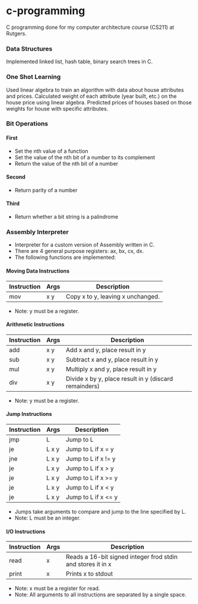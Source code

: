 # c-programming

C programming done for my computer architecture course (CS211) at Rutgers.

### Data Structures

Implemented linked list, hash table, binary search trees in C.

### One Shot Learning

Used linear algebra to train an algorithm with data about house attributes and prices.
Calculated weight of each attribute (year built, etc.) on the house price using linear algebra.
Predicted prices of houses based on those weights for house with specific attributes.

### Bit Operations

#### First

- Set the nth value of a function
- Set the value of the nth bit of a number to its complement
- Return the value of the nth bit of a number

#### Second

- Return parity of a number

#### Third

- Return whether a bit string is a palindrome

### Assembly Interpreter

- Interpreter for a custom version of Assembly written in C.
- There are 4 general purpose registers: ax, bx, cx, dx.
- The following functions are implemented:

#### Moving Data Instructions

| Instruction | Args | Description                       |
|-------------|------|-----------------------------------|
| mov         | x y  | Copy x to y, leaving x unchanged. |

- Note: y must be a register.

#### Arithmetic Instructions

| Instruction | Args | Description                                           |
|-------------|------|-------------------------------------------------------|
| add         | x y  | Add x and y, place result in y                        |
| sub         | x y  | Subtract x and y, place result in y                   |
| mul         | x y  | Multiply x and y, place result in y                   |
| div         | x y  | Divide x by y, place result in y (discard remainders) |

- Note: y must be a register.

#### Jump Instructions

| Instruction | Args  | Description         |
|-------------|-------|---------------------|
| jmp         | L     | Jump to L           |
| je          | L x y | Jump to L if x = y  |
| jne         | L x y | Jump to L if x != y |
| je          | L x y | Jump to L if x > y  |
| je          | L x y | Jump to L if x >= y |
| je          | L x y | Jump to L if x < y  |
| je          | L x y | Jump to L if x <= y |

- Jumps take arguments to compare and jump to the line specified by L.
- Note: L must be an integer.

#### I/O Instructions

| Instruction | Args | Description                                                 |
|-------------|------|-------------------------------------------------------------|
| read        | x    | Reads a 16-bit signed integer frod stdin and stores it in x |
| print       | x    | Prints x to stdout                                          |

- Note: x must be a register for read.
- Note: All arguments to all instructions are separated by a single space.